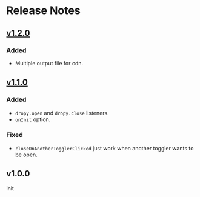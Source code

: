 # Release Notes

## [v1.2.0](https://github.com/amirHossein5/dropy/compare/v1.1.0...v1.2.0)

### Added

-   Multiple output file for cdn.

## [v1.1.0](https://github.com/amirHossein5/dropy/compare/v1.0.0...v1.1.0)

### Added

-   `dropy.open` and `dropy.close` listeners.
-   `onInit` option.

### Fixed

-   `closeOnAnotherTogglerClicked` just work when another toggler wants to be open.

## v1.0.0

init
